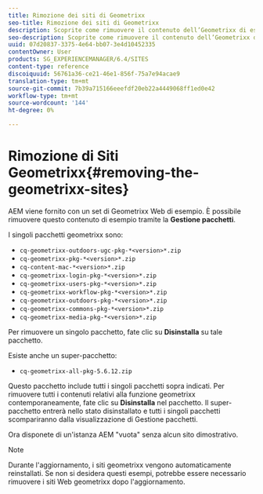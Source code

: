 ```yaml
---
title: Rimozione dei siti di Geometrixx
seo-title: Rimozione dei siti di Geometrixx
description: Scoprite come rimuovere il contenuto dell’Geometrixx di esempio.
seo-description: Scoprite come rimuovere il contenuto dell’Geometrixx di esempio.
uuid: 07d20837-3375-4e64-bb07-3e4d10452335
contentOwner: User
products: SG_EXPERIENCEMANAGER/6.4/SITES
content-type: reference
discoiquuid: 56761a36-ce21-46e1-856f-75a7e94acae9
translation-type: tm+mt
source-git-commit: 7b39a715166eeefdf20eb22a4449068ff1ed0e42
workflow-type: tm+mt
source-wordcount: '144'
ht-degree: 0%

---
```



# Rimozione di Siti Geometrixx{#removing-the-geometrixx-sites}

AEM viene fornito con un set di Geometrixx Web di esempio. È possibile rimuovere questo contenuto di esempio tramite la **Gestione pacchetti**.

I singoli pacchetti geometrixx sono:

* `cq-geometrixx-outdoors-ugc-pkg-*<version>*.zip`
* `cq-geometrixx-pkg-*<version>*.zip`
* `cq-content-mac-*<version>*.zip`
* `cq-geometrixx-login-pkg-*<version>*.zip`
* `cq-geometrixx-users-pkg-*<version>*.zip`
* `cq-geometrixx-workflow-pkg-*<version>*.zip`
* `cq-geometrixx-outdoors-pkg-*<version>*.zip`
* `cq-geometrixx-commons-pkg-*<version>*.zip`
* `cq-geometrixx-media-pkg-*<version>*.zip`

Per rimuovere un singolo pacchetto, fate clic su **Disinstalla** su tale pacchetto.

Esiste anche un super-pacchetto:

* `cq-geometrixx-all-pkg-5.6.12.zip`

Questo pacchetto include tutti i singoli pacchetti sopra indicati. Per rimuovere tutti i contenuti relativi alla funzione geometrixx contemporaneamente, fate clic su **Disinstalla** nel pacchetto. Il super-pacchetto entrerà nello stato disinstallato e tutti i singoli pacchetti scompariranno dalla visualizzazione di Gestione pacchetti.

Ora disponete di un&#39;istanza AEM &quot;vuota&quot; senza alcun sito dimostrativo.

>[!NOTE]
>
>Durante l&#39;aggiornamento, i siti geometrixx vengono automaticamente reinstallati. Se non si desidera questi esempi, potrebbe essere necessario rimuovere i siti Web geometrixx dopo l&#39;aggiornamento.

